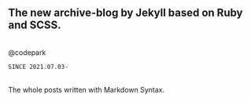 ## The new archive-blog by Jekyll based on Ruby and SCSS.
<br>
@codepark
<br>

`SINCE 2021.07.03-`

<br>
The whole posts written with Markdown Syntax.
